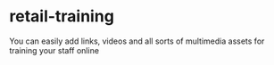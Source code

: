 # retail-training
You can easily add links, videos and all sorts of multimedia assets for training your staff online
